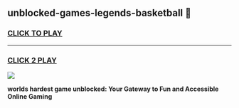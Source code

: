 
## unblocked-games-legends-basketball 👋
<h3>
<a href="https://premium.freeplayer.one?title=unblocked-games-legends-basketball&ref=14F">CLICK TO PLAY</a></h3>
<hr>

<h3>
<a href="https://premium.freeplayer.one?title=unblocked-games-legends-basketball&ref=14F">CLICK 2 PLAY</a>
  
</h3>

<a href="https://premium.freeplayer.one?title=unblocked-games-legends-basketball&ref=12F/"><img src="https://clearcache.store/games.png"></a>


**worlds hardest game unblocked: Your Gateway to Fun and Accessible Online Gaming**
